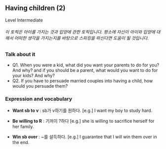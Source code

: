 ## Having children (2)
Level Intermediate
###### 이 토픽은 아이를 가지는 것과 입양에 관한 토픽입니다. 평소에 자신이 아이와 입양에 대해서 어떠한 생각을 가지는지를 바탕으로 스피킹을 하신다면 도움이 될 것입니다.

### Talk about it
- Q1. When you were a kid, what did you want your parents to do for you? And why? and if you should be a parent, what would you want to do for your kids? And why?- Q2. If you have to persuade married couples into having a child, how would you persuade them?
### Expression and vocabulary
- **Want sb to v** : sb가 v하기를 원하다.
[e.g.] I want my boy to study hard.

- **Be willing to R** : 기꺼이 ?하다
[e.g.] she is willing to sacrifice herself for her family. 

- **Win sb over** : ~를 설득하다.
[e.g.] I guarantee that I will win them over in the end.


